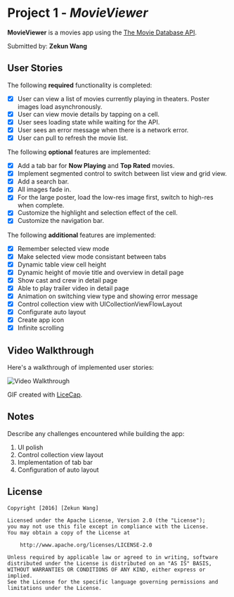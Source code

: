 # Project 1 - *MovieViewer*

**MovieViewer** is a movies app using the [The Movie Database API](http://docs.themoviedb.apiary.io/#).

Submitted by: **Zekun Wang**

## User Stories

The following **required** functionality is completed:

- [x] User can view a list of movies currently playing in theaters. Poster images load asynchronously.
- [x] User can view movie details by tapping on a cell.
- [x] User sees loading state while waiting for the API.
- [x] User sees an error message when there is a network error.
- [x] User can pull to refresh the movie list.

The following **optional** features are implemented:

- [x] Add a tab bar for **Now Playing** and **Top Rated** movies.
- [x] Implement segmented control to switch between list view and grid view.
- [x] Add a search bar.
- [x] All images fade in.
- [x] For the large poster, load the low-res image first, switch to high-res when complete.
- [x] Customize the highlight and selection effect of the cell.
- [x] Customize the navigation bar.

The following **additional** features are implemented:

- [x] Remember selected view mode
- [x] Make selected view mode consistant between tabs
- [x] Dynamic table view cell height
- [x] Dynamic height of movie title and overview in detail page
- [x] Show cast and crew in detail page
- [x] Able to play trailer video in detail page
- [x] Animation on switching view type and showing error message
- [x] Control collection view with UICollectionViewFlowLayout
- [x] Configurate auto layout
- [x] Create app icon
- [x] Infinite scrolling

## Video Walkthrough

Here's a walkthrough of implemented user stories:

![Video Walkthrough](MovieViewer_v2.gif)

GIF created with [LiceCap](http://www.cockos.com/licecap/).

## Notes

Describe any challenges encountered while building the app:

1. UI polish
2. Control collection view layout
3. Implementation of tab bar
4. Configuration of auto layout

## License

    Copyright [2016] [Zekun Wang]

    Licensed under the Apache License, Version 2.0 (the "License");
    you may not use this file except in compliance with the License.
    You may obtain a copy of the License at

        http://www.apache.org/licenses/LICENSE-2.0

    Unless required by applicable law or agreed to in writing, software
    distributed under the License is distributed on an "AS IS" BASIS,
    WITHOUT WARRANTIES OR CONDITIONS OF ANY KIND, either express or implied.
    See the License for the specific language governing permissions and
    limitations under the License.
